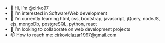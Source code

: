 - 👋 Hi, I’m @cirko97
- 👀 I’m interested in Software/Web development
- 🌱 I’m currently learning html, css, bootstrap, javascript, jQuery, nodeJS, ejs, mongoDb, postgreSQL, python, react
- 💞️ I’m looking to collaborate on web development projects
- 📫 How to reach me: cirkoviclazar1997@gmail.com

<!---
cirko97/cirko97 is a ✨ special ✨ repository because its `README.md` (this file) appears on your GitHub profile.
You can click the Preview link to take a look at your changes.
--->
